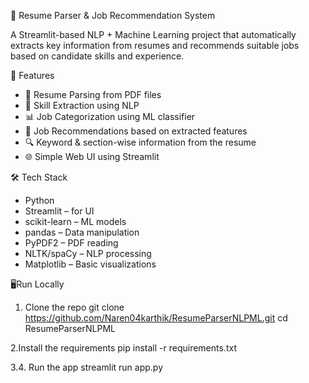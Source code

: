 🧠 Resume Parser & Job Recommendation System

A Streamlit-based NLP + Machine Learning project that automatically extracts key information from resumes and recommends suitable jobs based on candidate skills and experience.


📌 Features

- 📄 Resume Parsing from PDF files
- 🧠 Skill Extraction using NLP
- 📊 Job Categorization using ML classifier
- 🎯 Job Recommendations based on extracted features
- 🔍 Keyword & section-wise information from the resume
- 🌐 Simple Web UI using Streamlit



🛠️ Tech Stack

- Python
- Streamlit – for UI
- scikit-learn – ML models
- pandas – Data manipulation
- PyPDF2 – PDF reading
- NLTK/spaCy – NLP processing
- Matplotlib – Basic visualizations

🖥️Run Locally

1. Clone the repo
git clone https://github.com/Naren04karthik/ResumeParserNLPML.git
cd ResumeParserNLPML

2.Install the requirements 
pip install -r requirements.txt

3.4. Run the app
streamlit run app.py
